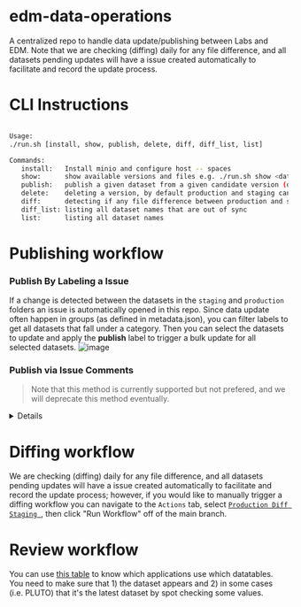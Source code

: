 # edm-data-operations
A centralized repo to handle data update/publishing between Labs and EDM. Note that we are checking (diffing) daily for any file difference, and all datasets pending updates will have a issue created automatically to facilitate and record the update process.

# CLI Instructions
```bash

Usage:
./run.sh [install, show, publish, delete, diff, diff_list, list]

Commands:
   install:   Install minio and configure host -- spaces
   show:      show available versions and files e.g. ./run.sh show <dataset> --production|--staging
   publish:   publish a given dataset from a given candidate version (default candidate is "staging")
   delete:    deleting a version, by default production and staging cannot be deleted
   diff:      detecting if any file difference between production and staging. e.g. ./run.sh diff <dataset>
   diff_list: listing all dataset names that are out of sync
   list:      listing all dataset names

```

# Publishing workflow
### Publish By Labeling a Issue
If a change is detected between the datasets in the `staging` and `production` folders an issue is automatically opened in this repo. Since data update often happen in groups (as defined in metadata.json), you can filter labels to get all datasets that fall under a category. Then you can select the datasets to update and apply the **publish** label to trigger a bulk update for all selected datasets. 
![image](https://user-images.githubusercontent.com/13207770/120009470-fbcfa600-bfa9-11eb-9d99-f8eeeba6b117.png)

### Publish via Issue Comments
> Note that this method is currently supported but not prefered, and we will deprecate this method eventually.
<details>
   
If a change is detected between the datasets in the `staging` and `production` folders an issue is automatically opened in this repo. 
![Screen Shot 2021-04-21 at 10 33 44 AM](https://user-images.githubusercontent.com/5611960/115571551-1a48d000-a28d-11eb-815a-0cbb70c92f9a.png)

Review the files in the `staging` environment. If the files pass your review, comment [publish] as a comment in the issue.
![Screen Shot 2021-04-21 at 10 35 49 AM](https://user-images.githubusercontent.com/5611960/115571816-5b40e480-a28d-11eb-8062-c0e36babf295.png)

The comment triggers a GitHub Action to move the staging files to production.  Then, close the issue.

Staging applications point to datasets in the `staging` folder, which are synced with the general Carto instance, while production applcations point to datasets in the `production` folder, which are synced with the Planning Labs Carto instance.  Carto syncs are scheduled to run daily; therefore, it may take up to 24 hours for a dataset that is in the `production` folder to be synced with Carto and go live in the production application.  To make sure that a dataset is reflected in the application right after being updated you can trigger a manual sync in Carto, by clicking on the dataset and clicking "Sync now."

![Screen Shot 2021-04-21 at 1 38 48 PM](https://user-images.githubusercontent.com/5611960/115597267-15911580-a2a7-11eb-9ae7-48d58be096fb.png)
</details>

# Diffing workflow
We are checking (diffing) daily for any file difference, and all datasets pending updates will have a issue created automatically to facilitate and record the update process; however, if you would like to manually trigger a diffing workflow you can navigate to the `Actions` tab, select [`Production Diff Staging
`](https://github.com/NYCPlanning/edm-data-operations/actions/workflows/diff.yml), then click "Run Workflow" off of the main branch.

# Review workflow
You can use [this table](https://nyco365.sharepoint.com/:x:/s/NYCPLANNING/itd/edm/ERpXqPnYBIRDqA67w-sTRuEBwAI_Q1sR4WbEOVnHmnyQrA?e=EGPBIa&CID=4bec41e7-65f1-7f6a-6646-ecf8fe2d3952) to know which applications use which datatables.  You need to make sure that 1) the dataset appears and 2) in some cases (i.e. PLUTO) that it's the latest dataset by spot checking some values.

